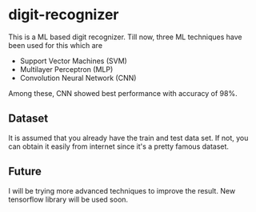 # digit-recognizer
This is a ML based digit recognizer. Till now, three ML techniques have been used for this which are

* Support Vector Machines (SVM)
* Multilayer Perceptron (MLP)
* Convolution Neural Network (CNN)

Among these, CNN showed best performance with accuracy of 98%.

## Dataset
It is assumed that you already have the train and test data set. If not, you can obtain it easily from internet since it's a pretty famous dataset.

## Future
I will be trying more advanced techniques to improve the result. New tensorflow library will be used soon.
